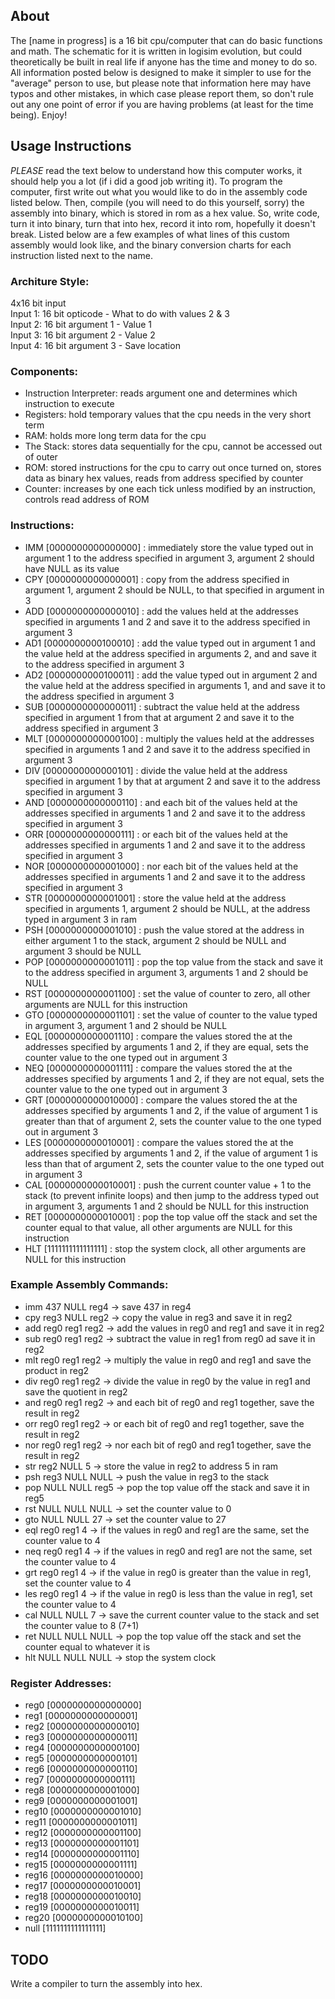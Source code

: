 ## About  
The [name in progress] is a 16 bit cpu/computer that can do basic functions and math. The schematic for it is written in logisim evolution, but could theoretically be built in real life if anyone has the time and money to do so. All information posted below is designed to make it simpler to use for the "average" person to use, but please note that information here may have typos and other mistakes, in which case please report them, so don't rule out any one point of error if you are having problems (at least for the time being). Enjoy!  

## Usage Instructions  
*PLEASE* read the text below to understand how this computer works, it should help you a lot (if i did a good job writing it). To program the computer, first write out what you would like to do in the assembly code listed below. Then, compile (you will need to do this yourself, sorry) the assembly into binary, which is stored in rom as a hex value. So, write code, turn it into binary, turn that into hex, record it into rom, hopefully it doesn't break. Listed below are a few examples of what lines of this custom assembly would look like, and the binary conversion charts for each instruction listed next to the name.   
   
### Architure Style:   
4x16 bit input   
Input 1: 16 bit opticode - What to do with values 2 & 3   
Input 2:  16 bit argument 1 - Value 1   
Input 3:  16 bit argument 2 - Value 2   
Input 4:  16 bit argument 3 - Save location  

### Components:

- Instruction Interpreter: reads argument one and determines which instruction to execute
- Registers: hold temporary values that the cpu needs in the very short term
- RAM: holds more long term data for the cpu
- The Stack: stores data sequentially for the cpu, cannot be accessed out of outer
- ROM: stored instructions for the cpu to carry out once turned on, stores data as binary hex values, reads from address specified by counter
- Counter: increases by one each tick unless modified by an instruction, controls read address of ROM

### Instructions:  
  
- IMM [0000000000000000] : immediately store the value typed out in argument 1 to the address specified in argument 3, argument 2 should have NULL as its value    
- CPY [0000000000000001] : copy from the address specified in argument 1, argument 2 should be NULL, to that specified in argument in 3  
- ADD [0000000000000010] : add the values held at the addresses specified in arguments 1 and 2 and save it to the address specified in argument 3       
- AD1 [0000000000100010] : add the value typed out in argument 1 and the value held at the address specified in arguments 2, and and save it to the address specified in argument 3   
- AD2 [0000000000100011] : add the value typed out in argument 2 and the value held at the address specified in arguments 1, and and save it to the address specified in argument 3    
- SUB [0000000000000011] : subtract the value held at the address specified in argument 1 from that at argument 2 and save it to the address specified in argument 3   
- MLT [0000000000000100] : multiply the values held at the addresses specified in arguments 1 and 2 and save it to the address specified in argument 3   
- DIV [0000000000000101] : divide the value held at the address specified in argument 1 by that at argument 2 and save it to the address specified in argument 3  
- AND [0000000000000110] : and each bit of the values held at the addresses specified in arguments 1 and 2 and save it to the address specified in argument 3   
- ORR [0000000000000111] : or each bit of the values held at the addresses specified in arguments 1 and 2 and save it to the address specified in argument 3   
- NOR [0000000000001000] : nor each bit of the values held at the addresses specified in arguments 1 and 2 and save it to the address specified in argument 3   
- STR [0000000000001001] : store the value held at the address specified in arguments 1, argument 2 should be NULL, at the address typed in argument 3 in ram
- PSH [0000000000001010] : push the value stored at the address in either argument 1 to the stack, argument 2 should be NULL and argument 3 should be NULL   
- POP [0000000000001011] : pop the top value from the stack and save it to the address specified in argument 3, arguments 1 and 2 should be NULL   
- RST [0000000000001100] : set the value of counter to zero, all other arguments are NULL for this instruction         
- GTO [0000000000001101] : set the value of counter to the value typed in argument 3, argument 1 and 2 should be NULL   
- EQL [0000000000001110] : compare the values stored the at the addresses specified by arguments 1 and 2, if they are equal, sets the counter value to the one typed out in argument 3   
- NEQ [0000000000001111] : compare the values stored the at the addresses specified by arguments 1 and 2, if they are not equal, sets the counter value to the one typed out in argument 3    
- GRT [0000000000010000] : compare the values stored the at the addresses specified by arguments 1 and 2, if the value of argument 1 is greater than that of argument 2, sets the counter value to the one typed out in argument 3    
- LES [0000000000010001] : compare the values stored the at the addresses specified by arguments 1 and 2, if the value of argument 1 is less than that of argument 2, sets the counter value to the one typed out in argument 3    
- CAL [0000000000010001] : push the current counter value + 1 to the stack (to prevent infinite loops) and then jump to the address typed out in argument 3, arguments 1 and 2 should be NULL for this instruction     
- RET [0000000000010001] : pop the top value off the stack and set the counter equal to that value, all other arguments are NULL for this instruction     
- HLT [1111111111111111] : stop the system clock, all other arguments are NULL for this instruction   

### Example Assembly Commands:  
  
- imm 437 NULL reg4 -> save 437 in reg4   
- cpy reg3 NULL reg2 -> copy the value in reg3 and save it in reg2   
- add reg0 reg1 reg2 -> add the values in reg0 and reg1 and save it in reg2      
- sub reg0 reg1 reg2 -> subtract the value in reg1 from reg0 ad save it in reg2       
- mlt reg0 reg1 reg2 -> multiply the value in reg0 and reg1 and save the product in reg2    
- div reg0 reg1 reg2 -> divide the value in reg0 by the value in reg1 and save the quotient in reg2     
- and reg0 reg1 reg2 -> and each bit of reg0 and reg1 together, save the result in reg2             
- orr reg0 reg1 reg2 -> or each bit of reg0 and reg1 together, save the result in reg2      
- nor reg0 reg1 reg2 -> nor each bit of reg0 and reg1 together, save the result in reg2      
- str reg2 NULL 5 -> store the value in reg2 to address 5 in ram      
- psh reg3 NULL NULL -> push the value in reg3 to the stack       
- pop NULL NULL reg5 -> pop the top value off the stack and save it in reg5      
- rst NULL NULL NULL -> set the counter value to 0     
- gto NULL NULL 27 -> set the counter value to 27   
- eql reg0 reg1 4 -> if the values in reg0 and reg1 are the same, set the counter value to 4    
- neq reg0 reg1 4 -> if the values in reg0 and reg1 are not the same, set the counter value to 4     
- grt reg0 reg1 4 -> if the value in reg0 is greater than the value in reg1, set the counter value to 4      
- les reg0 reg1 4 -> if the value in reg0 is less than the value in reg1, set the counter value to 4      
- cal NULL NULL 7 -> save the current counter value to the stack and set the counter value to 8 (7+1)   
- ret NULL NULL NULL -> pop the top value off the stack and set the counter equal to whatever it is    
- hlt NULL NULL NULL -> stop the system clock     

### Register Addresses:   

- reg0 [0000000000000000]     
- reg1 [0000000000000001]       
- reg2 [0000000000000010]    
- reg3 [0000000000000011]       
- reg4 [0000000000000100]    
- reg5 [0000000000000101]    
- reg6 [0000000000000110]    
- reg7 [0000000000000111]    
- reg8 [0000000000001000]      
- reg9 [0000000000001001]
- reg10 [0000000000001010]
- reg11 [0000000000001011]
- reg12 [0000000000001100]
- reg13 [0000000000001101]
- reg14 [0000000000001110]
- reg15 [0000000000001111]
- reg16 [0000000000010000]
- reg17 [0000000000010001]
- reg18 [0000000000010010]
- reg19 [0000000000010011]
- reg20 [0000000000010100]
- null [1111111111111111]

## TODO 
Write a compiler to turn the assembly into hex.
